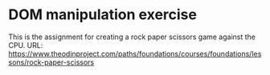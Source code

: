 # DOM manipulation exercise
This is the assignment for creating a rock paper scissors game against the CPU. URL: https://www.theodinproject.com/paths/foundations/courses/foundations/lessons/rock-paper-scissors  

